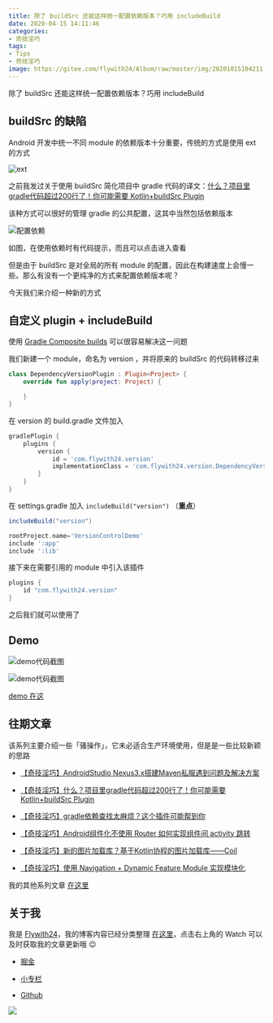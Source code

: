 ```yaml
---
title: 除了 buildSrc 还能这样统一配置依赖版本？巧用 includeBuild
date: 2020-04-15 14:11:46
categories: 
- 奇技淫巧
tags: 
- Tips
- 奇技淫巧
image: https://gitee.com/flywith24/Album/raw/master/img/20201015104211.png
---
```


除了 buildSrc 还能这样统一配置依赖版本？巧用 includeBuild

<!-- more-->

## buildSrc 的缺陷

Android 开发中统一不同 module 的依赖版本十分重要，传统的方式是使用 ext 的方式

![ext](https://gitee.com/flywith24/Album/raw/master/img/20200527111409.png)



之前我发过关于使用 buildSrc 简化项目中 gradle 代码的译文：[什么？项目里gradle代码超过200行了！你可能需要 Kotlin+buildSrc Plugin](https://juejin.im/post/5e22c2ce6fb9a02ff67d41c3)

该种方式可以很好的管理 gradle 的公共配置，这其中当然包括依赖版本

![配置依赖](https://gitee.com/flywith24/Album/raw/master/img/20200527111722.gif)



如图，在使用依赖时有代码提示，而且可以点击进入查看



但是由于 buildSrc 是对全局的所有 module 的配置，因此在构建速度上会慢一些。那么有没有一个更纯净的方式来配置依赖版本呢？



今天我们来介绍一种新的方式

<!-- more-->

## 自定义 plugin + includeBuild

使用 [Gradle Composite builds](https://docs.gradle.org/current/userguide/composite_builds.html) 可以很容易解决这一问题

我们新建一个 module，命名为 version ，并将原来的 buildSrc 的代码转移过来

```kotlin
class DependencyVersionPlugin : Plugin<Project> {
    override fun apply(project: Project) {

    }
}
```

在 version 的 build.gradle 文件加入

```groovy
gradlePlugin {
    plugins {
        version {
            id = 'com.flywith24.version'
            implementationClass = 'com.flywith24.version.DependencyVersionPlugin'
        }
    }
}
```

在 settings.gradle 加入 `includeBuild("version")` （**重点**）

```groovy
includeBuild("version")

rootProject.name='VersionControlDemo'
include ':app'
include ':lib'
```



接下来在需要引用的 module 中引入该插件

```groovy
plugins {
    id "com.flywith24.version"
}
```



之后我们就可以使用了

## Demo

![demo代码截图](https://gitee.com/flywith24/Album/raw/master/img/20200527113952.png)

![demo代码截图](https://gitee.com/flywith24/Album/raw/master/img/20200527114023.png)



[demo 在这](https://github.com/Flywith24/VersionControlDemo)



## 往期文章



该系列主要介绍一些「骚操作」，它未必适合生产环境使用，但是是一些比较新颖的思路



- [【奇技淫巧】AndroidStudio Nexus3.x搭建Maven私服遇到问题及解决方案](https://juejin.im/post/5e481a28f265da570b3f235c)


- [【奇技淫巧】什么？项目里gradle代码超过200行了！你可能需要 Kotlin+buildSrc Plugin](https://juejin.im/post/5e22c2ce6fb9a02ff67d41c3)


- [【奇技淫巧】gradle依赖查找太麻烦？这个插件可能帮到你](https://juejin.im/post/5e481a28f265da570b3f235c)


- [【奇技淫巧】Android组件化不使用 Router 如何实现组件间 activity 跳转](https://juejin.im/post/5e967f35f265da47d77cd4c3)


- [【奇技淫巧】新的图片加载库？基于Kotlin协程的图片加载库——Coil](https://juejin.im/post/5ebdfb0b6fb9a0436153db22)


- [【奇技淫巧】使用 Navigation + Dynamic Feature Module 实现模块化](https://juejin.im/post/5ec50ae46fb9a047a862124f)



我的其他系列文章 [在这里](https://github.com/Flywith24/BlogList)



## 关于我

我是 [Flywith24](https://flywith24.gitee.io/)，我的博客内容已经分类整理 [在这里](https://github.com/Flywith24/BlogList)，点击右上角的 Watch 可以及时获取我的文章更新哦 😉



- [掘金](https://juejin.im/user/57c7f6870a2b58006b1cfd6c)

- [小专栏](https://xiaozhuanlan.com/detail)

- [Github](https://github.com/Flywith24)

  

![](https://user-gold-cdn.xitu.io/2020/6/26/172ee567fb4fbf7e?w=1954&h=624&f=jpeg&s=115362)
